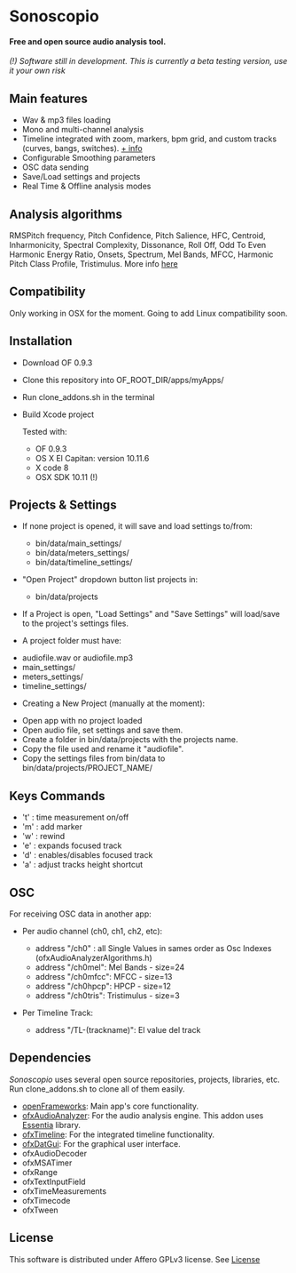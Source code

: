 # Sonoscopio
#### Free and open source audio analysis tool.

*(!) Software still in development. This is currently a beta testing version, use it your own risk*

## Main features

- Wav & mp3 files loading
- Mono and multi-channel analysis
- Timeline integrated with zoom, markers, bpm grid, and custom tracks (curves, bangs, switches). [+ info](https://github.com/YCAMInterlab/ofxTimeline#track-types)
- Configurable Smoothing parameters
- OSC data sending
- Save/Load settings and projects
- Real Time & Offline analysis modes

## Analysis algorithms

RMSPitch frequency, Pitch Confidence, Pitch Salience, HFC, Centroid, Inharmonicity, Spectral Complexity, Dissonance, Roll Off, Odd To Even Harmonic Energy Ratio, Onsets, Spectrum, Mel Bands, MFCC, Harmonic Pitch Class Profile, Tristimulus.
More info [here](https://github.com/leozimmerman/ofxAudioAnalyzer)

## Compatibility
Only working in OSX for the moment. Going to add Linux compatibility soon.

## Installation

- Download OF 0.9.3
- Clone this repository into OF_ROOT_DIR/apps/myApps/
- Run clone_addons.sh in the terminal
- Build Xcode project

  Tested with:
  - OF 0.9.3
  - OS X El Capitan: version 10.11.6
  - X code 8
  - OSX SDK 10.11 (!)

## Projects & Settings

* If none project is opened, it will save and load settings to/from:

  - bin/data/main_settings/
  - bin/data/meters_settings/
  - bin/data/timeline_settings/


* "Open Project" dropdown button list projects in:

  - bin/data/projects


* If a Project is open, "Load Settings" and "Save Settings" will load/save to the project's settings files.

* A project folder must have:

 - audiofile.wav or audiofile.mp3
 - main_settings/
 - meters_settings/
 - timeline_settings/


* Creating a New Project (manually at the moment):

 - Open app with no project loaded
 - Open audio file, set settings and save them.
 - Create a folder in bin/data/projects with the projects name.
 - Copy the file used and rename it "audiofile".
 - Copy the settings files from bin/data to bin/data/projects/PROJECT_NAME/  

## Keys Commands

* 't' : time measurement on/off
* 'm' : add marker
* 'w' : rewind
* 'e' : expands focused track
* 'd' : enables/disables focused track
* 'a' : adjust tracks height shortcut

## OSC
For receiving OSC data in another app:

- Per audio channel (ch0, ch1, ch2, etc):
     + address "/ch0" : all Single Values in sames order as Osc Indexes (ofxAudioAnalyzerAlgorithms.h)
     + address "/ch0mel": Mel Bands - size=24
     + address "/ch0mfcc": MFCC - size=13
     + address "/ch0hpcp": HPCP - size=12
     + address "/ch0tris": Tristimulus - size=3

 - Per Timeline Track:
     + address "/TL-(trackname)": El value del track

## Dependencies
*Sonoscopio* uses several open source repositories, projects, libraries, etc. Run clone_addons.sh to clone all of them easily.

- [openFrameworks](http://openframeworks.cc/): Main app's core functionality.
- [ofxAudioAnalyzer](https://github.com/leozimmerman/ofxAudioAnalyzer): For the audio analysis engine. This addon uses [Essentia](http://essentia.upf.edu/) library.
- [ofxTimeline](https://github.com/YCAMInterlab/ofxTimeline): For the integrated timeline functionality.
- [ofxDatGui](https://github.com/braitsch/ofxDatGui): For the graphical user interface.
- ofxAudioDecoder
- ofxMSATimer
- ofxRange
- ofxTextInputField
- ofxTimeMeasurements
- ofxTimecode
- ofxTween


## License
This software is distributed under  Affero GPLv3 license. See [License](LICENSE)
